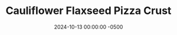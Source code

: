 ---
layout: post
title:  "Cauliflower Flaxseed Pizza Crust"
date:   2024-10-13 00:00:00 -0500
categories:
- Recipes
- Bread
permalink: /recipes/cauliflower-pizza
image: /assets/Food/Bread/Cauli Pizza/cauli-pizza-cover.jpg
ing: caulipizza-ing
facts: caulipizza-facts
section1: Crust
start2:  Unsweetened tomato sauce
section2: Toppings
start3: 
section3: 
start4: 
section4: 
start5: 
section5: 
Prep: 15
Rest: 
Cook: 20
Source1: https://lemonsandbasil.com/cauliflower-and-flax-pizza-with-veggies/
Source2: 
whisk: https://s.samsungfood.com/eqbhc
tags: 
- gluten free
- pizza
- tomato
- sauce
- cheese
- mozzarella
- flaxseed
- ground flaxseed
- parmesan cheese
- parmesean cheese
- low moisture part skim
- shredded cheese
- pepperoni
Description: This pizza crust is a delicious lower carb and gluten free option, being made of riced cauliflower, cheese, and ground flax seeds. It is very simple to make, and can be topped with whatever you like, such as meat or roasted veggies. This recipe yields 2 healthier personal pizzas
Instructions: 
- Preheat your oven to as hot as it goes (550F for me) with a pizza stone for around an hour. Heating the stone for a long time gets it as hot as possible, leading to the most browning on the underside of your pizza. This step is optional if you don't have a pizza stone; you can also bake on a cookie sheet<br><br>

- Add your cauliflower to a food processor, and pulse until you have a rice like consistency. Don't over blend<br><br>
- <center><img src="/assets/Food/Bread/Cauli Pizza/cauli-pizza-processor.jpg" alt="" class="instruction-image"></center><br>

- Transfer the cauliflower to a medium glass bowl, and cover with a plate. Microwave on high for 5 minutes<br><br>

- When done, add the rest of the crust ingredients (egg, mozzarella, Parmesan, flax, oregano, garlic powder, onion powder, and red pepper flakes) to the bowl and mix to form a fully combined dough<br><br>
- <center><img src="/assets/Food/Bread/Cauli Pizza/cauli-pizza-dough.jpg" alt="" class="instruction-image"></center><br>

- Transfer the dough to a piece of parchment paper, and flatten into 2 even round crusts<br><br>
- <center><img src="/assets/Food/Bread/Cauli Pizza/cauli-pizza-raw.jpg" alt="" class="instruction-image"></center><br>

- Blind bake the crust on a preheated stone on the parchment paper until golden brown, about 10 minutes<br><br>
- <center><img src="/assets/Food/Bread/Cauli Pizza/cauli-pizza-baked.jpg" alt="" class="instruction-image"></center><br>

- Remove the crusts from the oven, top with sauce, cheese, and any other toppings, and return to the oven. Bake for an additional 5 minutes to warm the sauce and melt the cheese. Optionally, broil the top for 1-2 minutes. Watch it carefully so it doesn't burn<br><br>
- <center><img src="/assets/Food/Bread/Cauli Pizza/cauli-pizza-topped.jpg" alt="" class="instruction-image"></center><br>

- Remove the pizzas from the oven, and transfer to a cooling rack. Allow to cool for about 5 minutes before slicing and enjoying
---